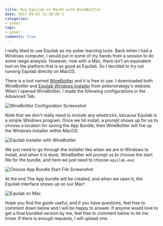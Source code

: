 ```yaml
---
title: Run Equilab on MacOS with WineBottler
date: 2017-09-03 12:30:00 Z
categories:
- poker
tags:
- poker
comments: true
---
```


I really liked to use Equilab as my poker learning tools. Back when I had a Windows computer, I would put in some of my hands from a session to do some range analysis. However, now with a Mac, there isn't an equivalent tool on the platform that is as good as Equilab. So I decided to try out running Equilab directly on MacOS.

There is a tool named [WineBottler](http://winebottler.kronenberg.org/) and it is free to use. I downloaded both WineBottler and [Equilab Windows Installer](https://www.pokerstrategy.com/poker-software-tools/equilab-holdem/) from pokerstrategy's website. When I opened WineBottler, I made the following configurations in the Advanced Tab:

![WineBottler Configuration Screenshot](/uploads/Screen%20Shot%202017-09-03%20at%2012.27.21%20PM.png)

Note that we don't really need to include any winetricks, because Equilab is a simple Windows program. Once we hit install, a prompt shows up for us to choose a location for saving the App Bundle, then WineBottler will fire up the Windows installer within MacOS:

![Equilab Installer with WineBottler](/uploads/Screen%20Shot%202017-09-03%20at%2012.28.00%20PM.png)

We just need to go through the installer like when we are in Windows to install, and when it is done, WineBottler will prompt us to choose the start file for the bundle, and here we just need to choose `equilab.exe`:

![Choose App Bundle Start File Screenshot](/uploads/screenshot.png)

At the end The App bundle will be created, and when we open it, the Equilab interface shows up on our Mac!

![Equilab on Mac](/uploads/Screen%20Shot%202017-09-03%20at%2012.27.16%20PM.png)

Hope you find the guide useful, and if you have questions, feel free to comment down below and I will be happy to answer. If anyone would love to get a final bundled version by me, feel free to comment below to let me know. If there is enough requests, I will upload one.